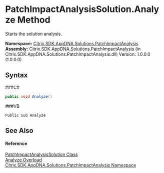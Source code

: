 # PatchImpactAnalysisSolution.Analyze Method 
 

Starts the solution analysis.

**Namespace:**&nbsp;<a href="N_Citrix_SDK_AppDNA_Solutions_PatchImpactAnalysis">Citrix.SDK.AppDNA.Solutions.PatchImpactAnalysis</a><br />**Assembly:**&nbsp;Citrix.SDK.AppDNA.Solutions.PatchImpactAnalysis (in Citrix.SDK.AppDNA.Solutions.PatchImpactAnalysis.dll) Version: 1.0.0.0 (1.0.0.0)

## Syntax

###C#
```csharp
public void Analyze()
```

###VB
```vbnet
Public Sub Analyze
```


## See Also


#### Reference
<a href="T_Citrix_SDK_AppDNA_Solutions_PatchImpactAnalysis_PatchImpactAnalysisSolution">PatchImpactAnalysisSolution Class</a><br /><a href="Overload_Citrix_SDK_AppDNA_Solutions_PatchImpactAnalysis_PatchImpactAnalysisSolution_Analyze">Analyze Overload</a><br /><a href="N_Citrix_SDK_AppDNA_Solutions_PatchImpactAnalysis">Citrix.SDK.AppDNA.Solutions.PatchImpactAnalysis Namespace</a><br />